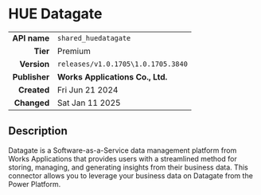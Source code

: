 # HUE Datagate
| | |
|-:|-|
|**API name**|`shared_huedatagate`|
|**Tier**|Premium|
|**Version**|`releases/v1.0.1705\1.0.1705.3840`|
|**Publisher**|**Works Applications Co., Ltd.**|
|**Created**|Fri Jun 21 2024|
|**Changed**|Sat Jan 11 2025|

## Description
Datagate is a Software-as-a-Service data management platform from Works Applications that provides users with a streamlined method for storing, managing, and generating insights from their business data. This connector allows you to leverage your business data on Datagate from the Power Platform.
